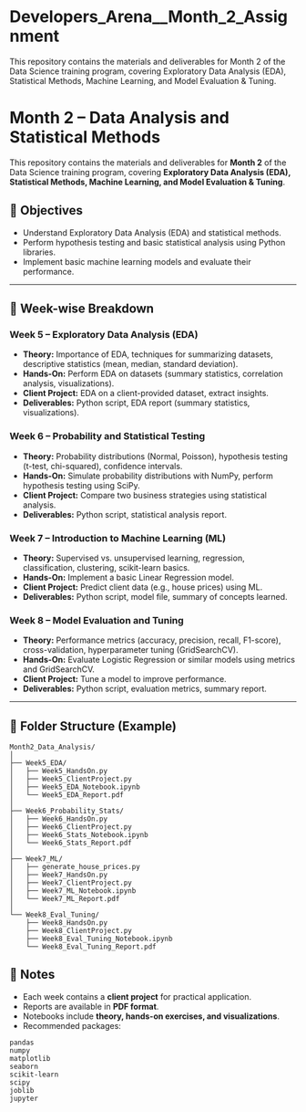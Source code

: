 # Developers_Arena__Month_2_Assignment
This repository contains the materials and deliverables for Month 2 of the Data Science training program, covering Exploratory Data Analysis (EDA), Statistical Methods, Machine Learning, and Model Evaluation &amp; Tuning.

# Month 2 – Data Analysis and Statistical Methods

This repository contains the materials and deliverables for **Month 2** of the Data Science training program, covering **Exploratory Data Analysis (EDA), Statistical Methods, Machine Learning, and Model Evaluation & Tuning**.

## 🎯 Objectives

* Understand Exploratory Data Analysis (EDA) and statistical methods.
* Perform hypothesis testing and basic statistical analysis using Python libraries.
* Implement basic machine learning models and evaluate their performance.

---

## 📅 Week-wise Breakdown

### Week 5 – Exploratory Data Analysis (EDA)

* **Theory:** Importance of EDA, techniques for summarizing datasets, descriptive statistics (mean, median, standard deviation).
* **Hands-On:** Perform EDA on datasets (summary statistics, correlation analysis, visualizations).
* **Client Project:** EDA on a client-provided dataset, extract insights.
* **Deliverables:** Python script, EDA report (summary statistics, visualizations).

### Week 6 – Probability and Statistical Testing

* **Theory:** Probability distributions (Normal, Poisson), hypothesis testing (t-test, chi-squared), confidence intervals.
* **Hands-On:** Simulate probability distributions with NumPy, perform hypothesis testing using SciPy.
* **Client Project:** Compare two business strategies using statistical analysis.
* **Deliverables:** Python script, statistical analysis report.

### Week 7 – Introduction to Machine Learning (ML)

* **Theory:** Supervised vs. unsupervised learning, regression, classification, clustering, scikit-learn basics.
* **Hands-On:** Implement a basic Linear Regression model.
* **Client Project:** Predict client data (e.g., house prices) using ML.
* **Deliverables:** Python script, model file, summary of concepts learned.

### Week 8 – Model Evaluation and Tuning

* **Theory:** Performance metrics (accuracy, precision, recall, F1-score), cross-validation, hyperparameter tuning (GridSearchCV).
* **Hands-On:** Evaluate Logistic Regression or similar models using metrics and GridSearchCV.
* **Client Project:** Tune a model to improve performance.
* **Deliverables:** Python script, evaluation metrics, summary report.

---

## 📂 Folder Structure (Example)

```
Month2_Data_Analysis/
│
├── Week5_EDA/
│   ├── Week5_HandsOn.py
│   ├── Week5_ClientProject.py
│   ├── Week5_EDA_Notebook.ipynb
│   └── Week5_EDA_Report.pdf
│
├── Week6_Probability_Stats/
│   ├── Week6_HandsOn.py
│   ├── Week6_ClientProject.py
│   ├── Week6_Stats_Notebook.ipynb
│   └── Week6_Stats_Report.pdf
│
├── Week7_ML/
│   ├── generate_house_prices.py
│   ├── Week7_HandsOn.py
│   ├── Week7_ClientProject.py
│   ├── Week7_ML_Notebook.ipynb
│   └── Week7_ML_Report.pdf
│
└── Week8_Eval_Tuning/
    ├── Week8_HandsOn.py
    ├── Week8_ClientProject.py
    ├── Week8_Eval_Tuning_Notebook.ipynb
    └── Week8_Eval_Tuning_Report.pdf
```

## 📌 Notes

* Each week contains a **client project** for practical application.
* Reports are available in **PDF format**.
* Notebooks include **theory, hands-on exercises, and visualizations**.
* Recommended packages:

```text
pandas
numpy
matplotlib
seaborn
scikit-learn
scipy
joblib
jupyter
